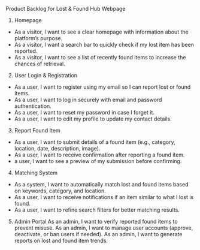 Product Backlog for Lost & Found Hub Webpage
1. Homepage
- As a visitor, I want to see a clear homepage with information about the platform’s purpose.
- As a visitor, I want a search bar to quickly check if my lost item has been reported.
- As a visitor, I want to see a list of recently found items to increase the chances of retrieval.
  
2. User Login & Registration

- As a user, I want to register using my email so I can report lost or found items.
- As a user, I want to log in securely with email and password authentication.
- As a user, I want to reset my password in case I forget it.
- As a user, I want to edit my profile to update my contact details.

3. Report Found Item

- As a user, I want to submit details of a found item (e.g., category, location, date, description, image).
- As a user, I want to receive confirmation after reporting a found item.
-  a user, I want to see a preview of my submission before confirming.

4. Matching System

- As a system, I want to automatically match lost and found items based on keywords, category, and location.
- As a user, I want to receive notifications if an item similar to what I lost is found.
- As a user, I want to refine search filters for better matching results.
  
5. Admin Portal
As an admin, I want to verify reported found items to prevent misuse.
As an admin, I want to manage user accounts (approve, deactivate, or ban users if needed).
As an admin, I want to generate reports on lost and found item trends.
